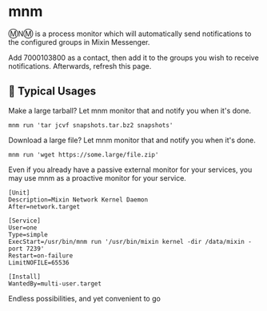 # mnm

Ⓜ️NⓂ️  is a process monitor which will automatically send notifications to the configured groups in Mixin Messenger.

Add 7000103800 as a contact, then add it to the groups you wish to receive notifications. Afterwards, refresh this page.

## 🎡 Typical Usages

Make a large tarball? Let mnm monitor that and notify you when it's done.

```
mnm run 'tar jcvf snapshots.tar.bz2 snapshots'
```

Download a large file? Let mnm monitor that and notify you when it's done.

```
mnm run 'wget https://some.large/file.zip'
```

Even if you already have a passive external monitor for your services, you may use mnm as a proactive monitor for your service.

```
[Unit]
Description=Mixin Network Kernel Daemon
After=network.target

[Service]
User=one
Type=simple
ExecStart=/usr/bin/mnm run '/usr/bin/mixin kernel -dir /data/mixin -port 7239'
Restart=on-failure
LimitNOFILE=65536

[Install]
WantedBy=multi-user.target
```

Endless possibilities, and yet convenient to go
